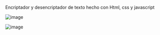 Encriptador y desencriptador de texto hecho con Html, css y javascript

![image](https://user-images.githubusercontent.com/107359514/215361429-6c27be18-a8b6-4bb1-b018-3fcce89498e7.png)

![image](https://user-images.githubusercontent.com/107359514/215361435-33bc56d3-1e9d-4164-a355-f5c85c3b7d3c.png)
